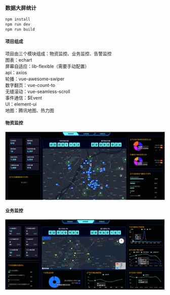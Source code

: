 ### 数据大屏统计

```
npm install
npm run dev
npm run build
```
#### 项目组成
项目由三个模块组成：物资监控、业务监控、告警监控<br>
图表：echart<br>
屏幕自适应：lib-flexible（需要手动配置）<br>
api：axios<br>
轮播：vue-awesome-swiper<br>
数字翻页：vue-count-to<br>
无缝滚动：vue-seamless-scroll<br>
事件通信：$Event<br>
UI：element-ui<br>
地图：腾讯地图、热力图<br>


#### 物资监控
![物资监控](/img/1.png)

#### 业务监控
![业务监控](/img/2.png)
